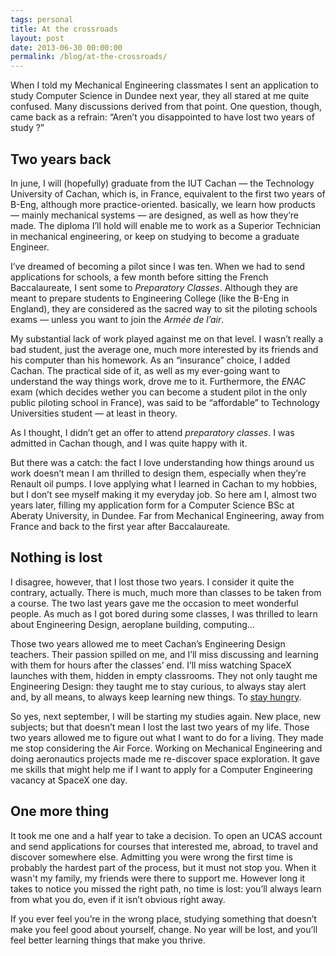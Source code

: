 ```yaml
---
tags: personal
title: At the crossroads
layout: post
date: 2013-06-30 00:00:00
permalink: /blog/at-the-crossroads/
---
```


When I told my Mechanical Engineering classmates I sent an application to study Computer Science in Dundee next year, they all stared at me quite confused. Many discussions derived from that point. One question, though, came back as a refrain: “Aren’t you disappointed to have lost two years of study ?”

## Two years back

In june, I will (hopefully) graduate from the IUT Cachan — the Technology University of Cachan, which is, in France, equivalent to the first two years of B-Eng, although more practice-oriented. basically, we learn how products — mainly mechanical systems — are designed, as well as how they’re made. The diploma I’ll hold will enable me to work as a Superior Technician in mechanical engineering, or keep on studying to become a graduate Engineer.

I’ve dreamed of becoming a pilot since I was ten. When we had to send applications for schools, a few month before sitting the French Baccalaureate, I sent some to *Preparatory Classes*. Although they are meant to prepare students to Engineering College (like the B-Eng in England), they are considered as the sacred way to sit the piloting schools exams — unless you want to join the *Armée de l’air*.

<!--more-->

My substantial lack of work played against me on that level. I wasn’t really a bad student, just the average one, much more interested by its friends and his computer than his homework. As an “insurance” choice, I added Cachan. The practical side of it, as well as my ever-going want to understand the way things work, drove me to it. Furthermore, the *ENAC* exam (which decides wether you can become a student pilot in the only public piloting school in France), was said to be “affordable” to Technology Universities student — at least in theory.

As I thought, I didn’t get an offer to attend *preparatory classes*. I was admitted in Cachan though, and I was quite happy with it.

But there was a catch: the fact I love understanding how things around us work doesn’t mean I am thrilled to design them, especially when they’re Renault oil pumps. I love applying what I learned in Cachan to my hobbies, but I don’t see myself making it my everyday job. So here am I, almost two years later, filling my application form for a Computer Science BSc at Aberaty University, in Dundee. Far from Mechanical Engineering, away from France and back to the first year after Baccalaureate.

## Nothing is lost

I disagree, however, that I lost those two years. I consider it quite the contrary, actually. There is much, much more than classes to be taken from a course. The two last years gave me the occasion to meet wonderful people. As much as I got bored during some classes, I was thrilled to learn about Engineering Design, aeroplane building, computing…

Those two years allowed me to meet Cachan’s Engineering Design teachers. Their passion spilled on me, and I’ll miss discussing and learning with them for hours after the classes’ end. I’ll miss watching SpaceX launches with them, hidden in empty classrooms. They not only taught me Engineering Design: they taught me to stay curious, to always stay alert and, by all means, to always keep learning new things. To [stay hungry][1].

So yes, next september, I will be starting my studies again. New place, new subjects; but that doesn’t mean I lost the last two years of my life. Those two years allowed me to figure out what I want to do for a living. They made me stop considering the Air Force. Working on Mechanical Engineering and doing aeronautics projects made me re-discover space exploration. It gave me skills that might help me if I want to apply for a Computer Engineering vacancy at SpaceX one day.

## One more thing

It took me one and a half year to take a decision. To open an UCAS account and send applications for courses that interested me, abroad, to travel and discover somewhere else. Admitting you were wrong the first time is probably the hardest part of the process, but it must not stop you. When it wasn't my family, my friends were there to support me. However long it takes to notice you missed the right path, no time is lost: you’ll always learn from what you do, even if it isn’t obvious right away.

If you ever feel you’re in the wrong place, studying something that doesn’t make you feel good about yourself, change. No year will be lost, and you’ll feel better learning things that make you thrive.

[1]: http://www.youtube.com/watch?v=VHWUCX6osgM